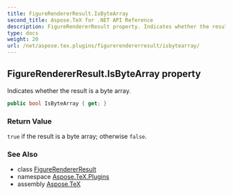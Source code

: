```yaml
---
title: FigureRendererResult.IsByteArray
second_title: Aspose.TeX for .NET API Reference
description: FigureRendererResult property. Indicates whether the result is a byte array
type: docs
weight: 20
url: /net/aspose.tex.plugins/figurerendererresult/isbytearray/
---
```

## FigureRendererResult.IsByteArray property

Indicates whether the result is a byte array.

```csharp
public bool IsByteArray { get; }
```

### Return Value

`true` if the result is a byte array; otherwise `false`.

### See Also

* class [FigureRendererResult](../)
* namespace [Aspose.TeX.Plugins](../../figurerendererresult/)
* assembly [Aspose.TeX](../../../)


